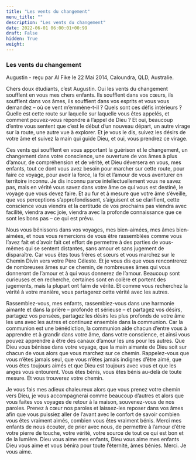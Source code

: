 ```yaml
---
title: "Les vents du changement"
menu_title: ""
description: "Les vents du changement"
date: 2022-06-01 06:00:01+00:99
draft: False
hidden: True
weight:
---
```

### Les vents du changement

Augustin - reçu par Al Fike le 22 Mai 2014, Caloundra, QLD, Australie.

Chers doux étudiants, c’est Augustin. Oui les vents du changement soufflent en vous mes chers enfants. Ils soufflent dans vos cœurs, ils soufflent dans vos âmes, ils soufflent dans vos esprits et vous vous demandez – où ce vent m’emmène-t-il ? Quels sont ces défis intérieurs ? Quelle est cette route sur laquelle sur laquelle vous êtes appelés, et comment pouvez-vous répondre à l’appel de Dieu ? Et oui, beaucoup d’entre vous sentent que c’est le début d’un nouveau départ, un autre virage sur la route, une autre vue à explorer. Et je vous le dis, suivez les désirs de votre âme et suivez la main qui guide Dieu, et oui, vous prendrez ce virage.

Ces vents qui soufflent en vous apportant la guérison et le changement, un changement dans votre conscience, une ouverture de vos âmes à plus d’amour, de compréhension et de vérité, et Dieu déversera en vous, mes enfants, tout ce dont vous avez besoin pour marcher sur cette route, pour faire ce voyage, pour avoir la force, la foi et l’amour de vous aventurer en territoire inconnu. Je dis inconnu parce intellectuellement vous ne savez pas, mais en vérité vous savez dans votre âme ce qui vous est destiné, le voyage que vous devez faire. Et au fur et à mesure que votre âme s’éveille, que vos perceptions s’approfondissent, s’aiguisent et se clarifient, cette conscience vous viendra et la certitude de vos prochains pas viendra avec facilité, viendra avec joie, viendra avec la profonde connaissance que ce sont les bons pas – ce qui est prévu.

Nous vous bénissons dans vos voyages, mes bien-aimées, mes âmes bien-aimées, et nous vous remercions de vous être rassemblées comme vous l’avez fait et d’avoir fait cet effort de permettre à des parties de vous-mêmes qui se sentent distantes, sans amour et sans jugement de disparaître. Car vous êtes tous frères et sœurs et vous marchez sur le Chemin Divin vers votre Père Céleste. Et je vous dis que vous rencontrerez de nombreuses âmes sur ce chemin, de nombreuses âmes qui vous donneront de l’amour et à qui vous donnerez de l’amour. Beaucoup sont curieuses et en recherche, certaines sont en colère et portent des jugements, mais la plupart ont faim de vérité. Et comme vous recherchez la vérité à votre manière, vous partagerez cette vérité avec les autres.

Rassemblez-vous, mes enfants, rassemblez-vous dans une harmonie aimante et dans la prière – profonde et sérieuse – et partagez vos désirs, partagez vos pensées, partagez les désirs les plus profonds de votre âme les uns avec les autres et continuez ensemble dans la communion. Car la communion est une bénédiction, la communion aide chacun d’entre vous à apprendre et à grandir dans votre âme, dans votre conscience, et ainsi vous pouvez apprendre à être des canaux d’amour les uns pour les autres. Que Dieu vous bénisse dans votre voyage, que la main aimante de Dieu soit sur chacun de vous alors que vous marchez sur ce chemin. Rappelez-vous que vous n’êtes jamais seul, que vous n’êtes jamais indignes d’être aimé, que vous êtes toujours aimés et que Dieu est toujours avec vous et que les anges vous entourent. Vous êtes bénis, vous êtes bénis au-delà de toute mesure. Et vous trouverez votre chemin.

Je vous fais mes adieux chaleureux alors que vous prenez votre chemin vers Dieu, je vous accompagnerai comme beaucoup d’autres et alors que vous faites vos voyages de retour à la maison, souvenez-vous de nos paroles. Prenez à cœur nos paroles et laissez-les reposer dans vos âmes afin que vous puissiez aller de l’avant avec le confort de savoir combien vous êtes vraiment aimés, combien vous êtes vraiment bénis. Merci mes enfants de nous écouter, de prier avec nous, de permettre à l’amour d’être votre pierre de touche, votre vérité, votre source de tout ce qui est bon et de la lumière. Dieu vous aime mes enfants, Dieu vous aime mes enfants Dieu vous aime et vous bénira pour toute l’éternité, âmes bénies. Merci. Je vous aime.
